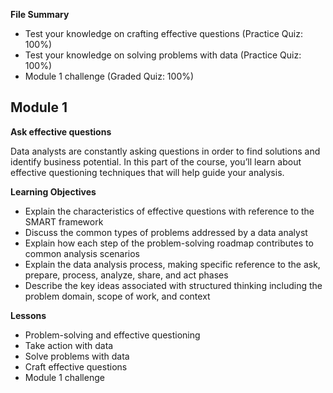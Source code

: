 **File Summary**
- Test your knowledge on crafting effective questions (Practice Quiz: 100%)
- Test your knowledge on solving problems with data (Practice Quiz: 100%)
- Module 1 challenge (Graded Quiz: 100%)

## Module 1
**Ask effective questions**

Data analysts are constantly asking questions in order to find solutions and identify business potential. In this part of the course, you’ll learn about effective questioning techniques that will help guide your analysis.
  
**Learning Objectives**
- Explain the characteristics of effective questions with reference to the SMART framework
- Discuss the common types of problems addressed by a data analyst
- Explain how each step of the problem-solving roadmap contributes to common analysis scenarios
- Explain the data analysis process, making specific reference to the ask, prepare, process, analyze, share, and act phases
- Describe the key ideas associated with structured thinking including the problem domain, scope of work, and context

**Lessons**
- Problem-solving and effective questioning
- Take action with data
- Solve problems with data
- Craft effective questions
- Module 1 challenge
